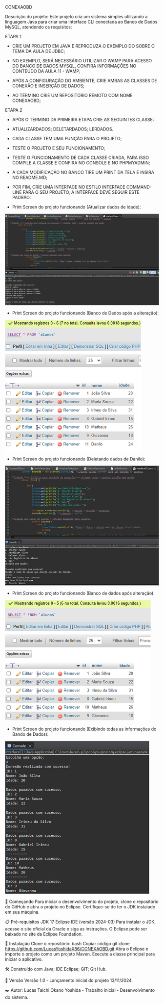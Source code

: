 CONEXAOBD

Descrição do projeto: Este projeto cria um sistema simples utilizando a linguagem Java para criar uma interface  CLI conectada ao Banco de Dados MySQL, atendendo os requisitos:

ETAPA 1

- CRIE UM PROJETO EM JAVA E REPRODUZA O EXEMPLO DO SOBRE O TEMA DA AULA DE JDBC;

- NO EXEMPLO, SERÁ NECESSÁRIO UTILIZAR O WAMP PARA ACESSO DO BANCO DE DADOS MYSQL, CONFIRA INFORMAÇÕES NO CONTEÚDO DA AULA 11 - WAMP;

- APÓS A CONFIGURAÇÃO DO AMBIENTE, CRIE AMBAS AS CLASSES DE CONEXÃO E INSERÇÃO DE DADOS;

- AO TÉRMINO CRIE UM REPOSITÓRIO REMOTO COM NOME CONEXAOBD;

ETAPA 2

- APÓS O TÉRMINO DA PRIMEIRA ETAPA CRIE AS SEGUINTES CLASSE:

- ATUALIZARDADOS; DELETARDADOS; LERDADOS.

- CADA CLASSE TEM UMA FUNÇÃO PARA O PROJETO;

- TESTE O PROJETO E SEU FUNCIONAMENTO;

- TESTE O FUNCIONAMENTO DE CADA CLASSE CRIADA, PARA ISSO COMPILE A CLASSE E CONFIRA NO CONSOLE E NO PHPMYADMIN;

- A CADA MODIFICAÇÃO NO BANCO TIRE UM PRINT DA TELA E INSIRA NO README.MD;

- POR FIM, CRIE UMA INTERFACE NO ESTILO INTERFACE COMMAND-LINE PARA O SEU PROJETO, A INTERFACE DEVE SEGUIR ESTE PADRÃO:

 - Print Screen do projeto funcionando (Atualizar dados de idade):

  
![Acesso ao print screen ](https://github.com/LucasYoshidaX86/CONEXAOBD/blob/main/AtualizarDados.png)


- Print Screen do projeto funcionando (Banco de Dados após a alteração):

  
![Acesso ao print screen ](https://github.com/LucasYoshidaX86/CONEXAOBD/blob/main/AtualizarDadosMySQL.png)


- Print Screen do projeto funcionando (Deletando dados de Danilo):

  
![Acesso ao print screen ](https://github.com/LucasYoshidaX86/CONEXAOBD/blob/main/DeletarDados.png)


- Print Screen do projeto funcionando (Banco de dados após alteração):

  
![Acesso ao print screen ](https://github.com/LucasYoshidaX86/CONEXAOBD/blob/main/DeletarDadosMySQL.png)


- Print Screen do projeto funcionando (Exibindo todas as informações do Bando de Dados):

  
![Acesso ao print screen ](https://github.com/LucasYoshidaX86/CONEXAOBD/blob/main/LerDados.png)


🚀 Começando Para iniciar o desenvolvimento do projeto, clone o repositório do GitHub e abra o projeto no Eclipse. Certifique-se de ter o JDK instalado em sua máquina.

📋 Pré-requisitos JDK 17 Eclipse IDE (versão 2024-03) Para instalar o JDK, acesse o site oficial da Oracle e siga as instruções. O Eclipse pode ser baixado no site da Eclipse Foundation.

🔧 Instalação Clone o repositório: bash Copiar código git clone https://github.com/LucasYoshidaX86/CONEXAOBD.git Abra o Eclipse e importe o projeto como um projeto Maven. Execute a classe principal para iniciar o aplicativo.

🛠️ Construído com Java; IDE Eclipse; GIT; Git Hub.

📌 Versão Versão 1.0 - Lançamento inicial do projeto 13/11/2024.

✒️ Autor: Lucas Taichi Okano Yoshida - Trabalho inicial - Desenvolvimento do sistema.
